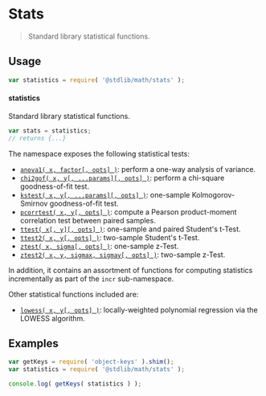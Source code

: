 <!--

@license Apache-2.0

Copyright (c) 2018 The Stdlib Authors.

Licensed under the Apache License, Version 2.0 (the "License");
you may not use this file except in compliance with the License.
You may obtain a copy of the License at

   http://www.apache.org/licenses/LICENSE-2.0

Unless required by applicable law or agreed to in writing, software
distributed under the License is distributed on an "AS IS" BASIS,
WITHOUT WARRANTIES OR CONDITIONS OF ANY KIND, either express or implied.
See the License for the specific language governing permissions and
limitations under the License.

-->

# Stats

> Standard library statistical functions.

<section class="usage">

## Usage

```javascript
var statistics = require( '@stdlib/math/stats' );
```

#### statistics

Standard library statistical functions.

```javascript
var stats = statistics;
// returns {...}
```

The namespace exposes the following statistical tests:

<!-- <toc pattern="+(*test*|chi2gof|anova1)"> -->

<div class="namespace-toc">

-   <span class="signature">[`anova1( x, factor[, opts] )`][@stdlib/math/stats/anova1]</span><span class="delimiter">: </span><span class="description">perform a one-way analysis of variance.</span>
-   <span class="signature">[`chi2gof( x, y[, ...params][, opts] )`][@stdlib/math/stats/chi2gof]</span><span class="delimiter">: </span><span class="description">perform a chi-square goodness-of-fit test.</span>
-   <span class="signature">[`kstest( x, y[, ...params][, opts] )`][@stdlib/math/stats/kstest]</span><span class="delimiter">: </span><span class="description">one-sample Kolmogorov-Smirnov goodness-of-fit test.</span>
-   <span class="signature">[`pcorrtest( x, y[, opts] )`][@stdlib/math/stats/pcorrtest]</span><span class="delimiter">: </span><span class="description">compute a Pearson product-moment correlation test between paired samples.</span>
-   <span class="signature">[`ttest( x[, y][, opts] )`][@stdlib/math/stats/ttest]</span><span class="delimiter">: </span><span class="description">one-sample and paired Student's t-Test.</span>
-   <span class="signature">[`ttest2( x, y[, opts] )`][@stdlib/math/stats/ttest2]</span><span class="delimiter">: </span><span class="description">two-sample Student's t-Test.</span>
-   <span class="signature">[`ztest( x, sigma[, opts] )`][@stdlib/math/stats/ztest]</span><span class="delimiter">: </span><span class="description">one-sample z-Test.</span>
-   <span class="signature">[`ztest2( x, y, sigmax, sigmay[, opts] )`][@stdlib/math/stats/ztest2]</span><span class="delimiter">: </span><span class="description">two-sample z-Test.</span>

</div>

<!-- </toc> -->

In addition, it contains an assortment of functions for computing statistics incrementally as part of the `incr` sub-namespace.

Other statistical functions included are:

<!-- <toc pattern="*" ignore="+(*test*|chi2gof|anova1)" ignore="incr"> -->

<div class="namespace-toc">

-   <span class="signature">[`lowess( x, y[, opts] )`][@stdlib/math/stats/lowess]</span><span class="delimiter">: </span><span class="description">locally-weighted polynomial regression via the LOWESS algorithm.</span>

</div>

<!-- </toc> -->

</section>

<!-- /.usage -->

<section class="examples">

## Examples

<!-- TODO: better examples -->

<!-- eslint no-undef: "error" -->

```javascript
var getKeys = require( 'object-keys' ).shim();
var statistics = require( '@stdlib/math/stats' );

console.log( getKeys( statistics ) );
```

</section>

<!-- /.examples -->

<section class="links">

<!-- <toc-links> -->

[@stdlib/math/stats/lowess]: https://github.com/stdlib-js/stdlib/tree/develop/lib/node_modules/%40stdlib/math/stats/lowess

[@stdlib/math/stats/anova1]: https://github.com/stdlib-js/stdlib/tree/develop/lib/node_modules/%40stdlib/math/stats/anova1

[@stdlib/math/stats/chi2gof]: https://github.com/stdlib-js/stdlib/tree/develop/lib/node_modules/%40stdlib/math/stats/chi2gof

[@stdlib/math/stats/kstest]: https://github.com/stdlib-js/stdlib/tree/develop/lib/node_modules/%40stdlib/math/stats/kstest

[@stdlib/math/stats/pcorrtest]: https://github.com/stdlib-js/stdlib/tree/develop/lib/node_modules/%40stdlib/math/stats/pcorrtest

[@stdlib/math/stats/ttest]: https://github.com/stdlib-js/stdlib/tree/develop/lib/node_modules/%40stdlib/math/stats/ttest

[@stdlib/math/stats/ttest2]: https://github.com/stdlib-js/stdlib/tree/develop/lib/node_modules/%40stdlib/math/stats/ttest2

[@stdlib/math/stats/ztest]: https://github.com/stdlib-js/stdlib/tree/develop/lib/node_modules/%40stdlib/math/stats/ztest

[@stdlib/math/stats/ztest2]: https://github.com/stdlib-js/stdlib/tree/develop/lib/node_modules/%40stdlib/math/stats/ztest2

<!-- </toc-links> -->

</section>

<!-- /.links -->
